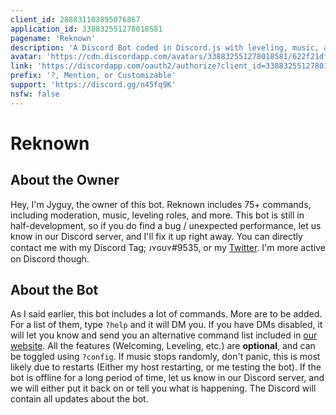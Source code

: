 ```yaml
---
client_id: 288831103895076867
application_id: 338832551278018581
pagename: 'Reknown'
description: 'A Discord Bot coded in Discord.js with leveling, music, and more.'
avatar: 'https://cdn.discordapp.com/avatars/338832551278018581/622f21dffeb62561e74219aaf0e7e513.png?size=2048'
link: 'https://discordapp.com/oauth2/authorize?client_id=338832551278018581&scope=bot&permissions=2146958591'
prefix: '?, Mention, or Customizable'
support: 'https://discord.gg/n45fq9K'
nsfw: false
---
```

# Reknown

## About the Owner
Hey, I'm Jyguy, the owner of this bot. Reknown includes 75+ commands, including moderation, music, leveling roles, and more. This bot is still in half-development, so if you do find a bug / unexpected performance, let us know in our Discord server, and I'll fix it up right away. You can directly contact me with my Discord Tag; ᴊʏɢᴜʏ#9535, or my [Twitter](https://twitter.com/Jyguy_). I'm more active on Discord though.

## About the Bot
As I said earlier, this bot includes a lot of commands. More are to be added. For a list of them, type `?help` and it will DM you. If you have DMs disabled, it will let you know and send you an alternative command list included in [our website](https://reknownbot.herokuapp.com). All the features (Welcoming, Leveling, etc.) are **optional**, and can be toggled using `?config`. If music stops randomly, don't panic, this is most likely due to restarts (Either my host restarting, or me testing the bot). If the bot is offline for a long period of time, let us know in our Discord server, and we will either put it back on or tell you what is happening. The Discord will contain all updates about the bot.